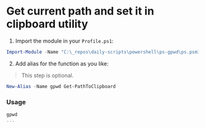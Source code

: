 # Get current path and set it in clipboard utility

1. Import the module in your `Profile.ps1`:

```PowerShell
Import-Module -Name "C:\_repos\daily-scripts\powershell\ps-gpwd\ps.psm1"
```

2. Add alias for the function as you like:

> This step is optional.

```PowerShell
New-Alias -Name gpwd Get-PathToClipboard
```

### Usage

```PowerShell
gpwd
...
```